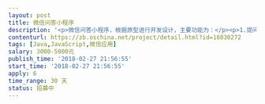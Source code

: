 ```yaml
---                
layout: post       
title: 微信问答小程序           
description: '<p>微信问答小程序，根据原型进行开发设计，主要功能为：</p><p>1.提问发起，问题悬赏，问题回答；</p><p>2.回答问题查看，以及问题采纳功能；</p><p>3.实现微信支付功能，回答人可提取现金；</p><p>4.小程序码图片生成等功能。</p><p>相关要求：</p><p>1.5年以上开发经验，服务端使用Java开发；</p><p>2.开发人员需在南京或武汉工作，需求细节可面谈；</p><p>3.优秀合作者可考虑为合伙人。</p>'     
contenturl: https://zb.oschina.net/project/detail.html?id=16030272      
tags: [Java,JavaScript,微信应用]            
salary: 3000-5000元          
publish_time: '2018-02-27 21:56:55'         
start_time: '2018-02-27 21:56:55'           
apply: 6                   
time_range: 30 天              
status: 招募中                  
---                 
```

